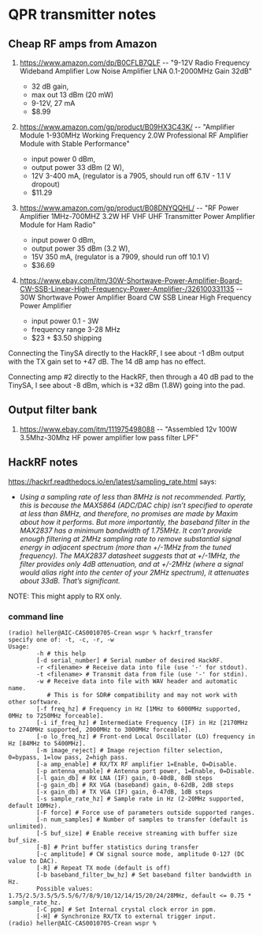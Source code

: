 # QPR transmitter notes

## Cheap RF amps from Amazon

1. <https://www.amazon.com/dp/B0CFLB7QLF>  -- "9-12V Radio Frequency Wideband Amplifier Low Noise Amplifier LNA 0.1-2000MHz Gain 32dB"
    * 32 dB gain,
    * max out 13 dBm (20 mW)  
    * 9-12V, 27 mA
    * $8.99

2. <https://www.amazon.com/gp/product/B09HX3C43K/> -- "Amplifier Module 1-930MHz Working Frequency 2.0W Professional RF Amplifier Module with Stable Performance"  
    * input power 0 dBm,
    * output power 33 dBm (2 W),
    * 12V 3-400 mA, (regulator is a 7905, should run off 6.1V - 1.1 V dropout)
    * $11.29

3. <https://www.amazon.com/gp/product/B08DNYQQHL/> -- "RF Power Amplifier 1MHz-700MHZ 3.2W HF VHF UHF Transmitter Power Amplifier Module for Ham Radio"
    * input power 0 dBm,
    * output power 35 dBm (3.2 W),
    * 15V 350 mA, (regulator is a 7909, should run off 10.1 V)
    * $36.69

4. <https://www.ebay.com/itm/30W-Shortwave-Power-Amplifier-Board-CW-SSB-Linear-High-Frequency-Power-Amplifier-/326100331135> -- 30W Shortwave Power Amplifier Board CW SSB Linear High Frequency Power Amplifier
    * input power 0.1 - 3W
    * frequency range 3-28 MHz
    * \$23 + \$3.50 shipping

Connecting the TinySA directly to the HackRF, I see about -1 dBm output with the TX gain set to +47 dB.  The 14 dB amp has no effect.  

Connecting amp #2 directly to the HackRF, then through a 40 dB pad to the TinySA, I see about -8 dBm, which is +32 dBm (1.8W) going into the pad.

## Output filter bank

1. <https://www.ebay.com/itm/111975498088> -- "Assembled 12v 100W 3.5Mhz-30Mhz HF power amplifier low pass filter LPF"

## HackRF notes

<https://hackrf.readthedocs.io/en/latest/sampling_rate.html> says:

* _Using a sampling rate of less than 8MHz is not recommended. Partly, this is because the MAX5864 (ADC/DAC chip) isn’t specified to operate at less than 8MHz, and therefore, no promises are made by Maxim about how it performs. But more importantly, the baseband filter in the MAX2837 has a minimum bandwidth of 1.75MHz. It can’t provide enough filtering at 2MHz sampling rate to remove substantial signal energy in adjacent spectrum (more than +/-1MHz from the tuned frequency). The MAX2837 datasheet suggests that at +/-1MHz, the filter provides only 4dB attenuation, and at +/-2MHz (where a signal would alias right into the center of your 2MHz spectrum), it attenuates about 33dB. That’s significant._

NOTE: This might apply to RX only.

### command line

```text
(radio) heller@AIC-CAS0010705-Crean wspr % hackrf_transfer           
specify one of: -t, -c, -r, -w
Usage:
        -h # this help
        [-d serial_number] # Serial number of desired HackRF.
        -r <filename> # Receive data into file (use '-' for stdout).
        -t <filename> # Transmit data from file (use '-' for stdin).
        -w # Receive data into file with WAV header and automatic name.
           # This is for SDR# compatibility and may not work with other software.
        [-f freq_hz] # Frequency in Hz [1MHz to 6000MHz supported, 0MHz to 7250MHz forceable].
        [-i if_freq_hz] # Intermediate Frequency (IF) in Hz [2170MHz to 2740MHz supported, 2000MHz to 3000MHz forceable].
        [-o lo_freq_hz] # Front-end Local Oscillator (LO) frequency in Hz [84MHz to 5400MHz].
        [-m image_reject] # Image rejection filter selection, 0=bypass, 1=low pass, 2=high pass.
        [-a amp_enable] # RX/TX RF amplifier 1=Enable, 0=Disable.
        [-p antenna_enable] # Antenna port power, 1=Enable, 0=Disable.
        [-l gain_db] # RX LNA (IF) gain, 0-40dB, 8dB steps
        [-g gain_db] # RX VGA (baseband) gain, 0-62dB, 2dB steps
        [-x gain_db] # TX VGA (IF) gain, 0-47dB, 1dB steps
        [-s sample_rate_hz] # Sample rate in Hz (2-20MHz supported, default 10MHz).
        [-F force] # Force use of parameters outside supported ranges.
        [-n num_samples] # Number of samples to transfer (default is unlimited).
        [-S buf_size] # Enable receive streaming with buffer size buf_size.
        [-B] # Print buffer statistics during transfer
        [-c amplitude] # CW signal source mode, amplitude 0-127 (DC value to DAC).
        [-R] # Repeat TX mode (default is off) 
        [-b baseband_filter_bw_hz] # Set baseband filter bandwidth in Hz.
        Possible values: 1.75/2.5/3.5/5/5.5/6/7/8/9/10/12/14/15/20/24/28MHz, default <= 0.75 * sample_rate_hz.
        [-C ppm] # Set Internal crystal clock error in ppm.
        [-H] # Synchronize RX/TX to external trigger input.
(radio) heller@AIC-CAS0010705-Crean wspr % 
````
